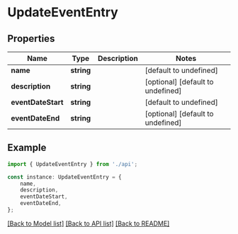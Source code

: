 # UpdateEventEntry


## Properties

Name | Type | Description | Notes
------------ | ------------- | ------------- | -------------
**name** | **string** |  | [default to undefined]
**description** | **string** |  | [optional] [default to undefined]
**eventDateStart** | **string** |  | [default to undefined]
**eventDateEnd** | **string** |  | [optional] [default to undefined]

## Example

```typescript
import { UpdateEventEntry } from './api';

const instance: UpdateEventEntry = {
    name,
    description,
    eventDateStart,
    eventDateEnd,
};
```

[[Back to Model list]](../README.md#documentation-for-models) [[Back to API list]](../README.md#documentation-for-api-endpoints) [[Back to README]](../README.md)
